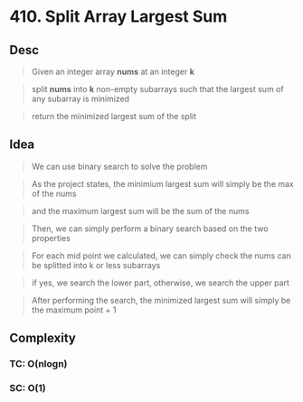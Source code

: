 # 410. Split Array Largest Sum

## Desc

> Given an integer array **nums** at an integer **k**

> split **nums** into **k** non-empty subarrays such that the largest sum of any subarray is minimized

> return the minimized largest sum of the split

## Idea

> We can use binary search to solve the problem

> As the project states, the minimium largest sum will simply be the max of the nums

> and the maximum largest sum will be the sum of the nums

> Then, we can simply perform a binary search based on the two properties

> For each mid point we calculated, we can simply check the nums can be splitted into k or less subarrays

> if yes, we search the lower part, otherwise, we search the upper part

> After performing the search, the minimized largest sum will simply be the maximum point + 1

## Complexity

### TC: O(nlogn)

### SC: O(1)